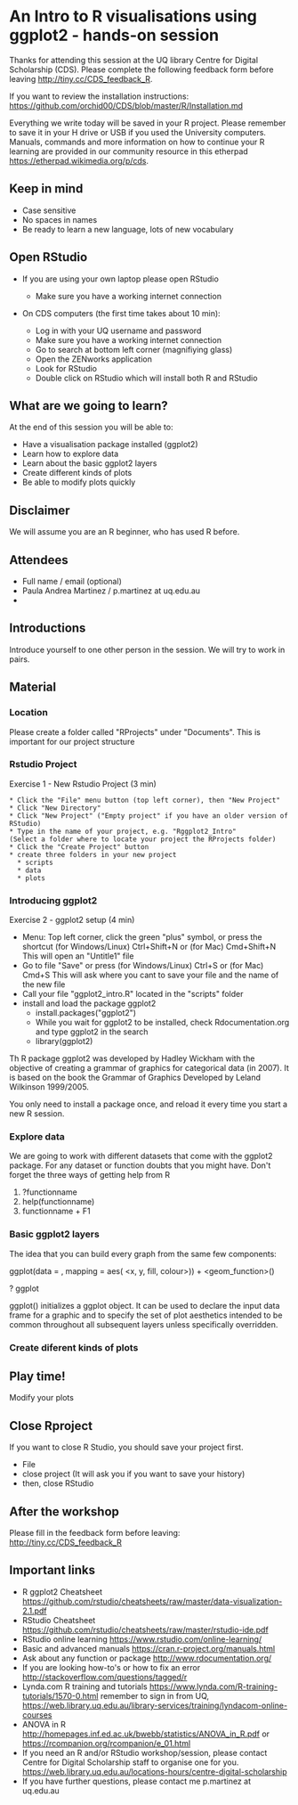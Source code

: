 # An Intro to R visualisations using ggplot2 - hands-on session

Thanks for attending this session at the UQ library Centre for Digital Scholarship (CDS). Please complete the following feedback form before leaving http://tiny.cc/CDS_feedback_R.

If you want to review the installation instructions: https://github.com/orchid00/CDS/blob/master/R/Installation.md

Everything we write today will be saved in your R project. Please remember to save it in your H drive or USB if you used the University computers.
Manuals, commands and more information on how to continue your R learning are provided in our community resource in this etherpad https://etherpad.wikimedia.org/p/cds.

## Keep in mind

* Case sensitive
* No spaces in names
* Be ready to learn a new language, lots of new vocabulary

## Open RStudio

* If you are using your own laptop please open RStudio
  * Make sure you have a working internet connection

* On CDS computers (the first time takes about 10 min):
  * Log in with your UQ username and password
  * Make sure you have a working internet connection
  * Go to search at bottom left corner (magnifiying glass) 
  * Open the ZENworks application
  * Look for RStudio
  * Double click on RStudio which will install both R and RStudio 

## What are we going to learn?

At the end of this session you will be able to:

   * Have a visualisation package installed (ggplot2) 
   * Learn how to explore data
   * Learn about the basic ggplot2 layers 
   * Create different kinds of plots 
   * Be able to modify plots quickly
   
## Disclaimer

We will assume you are an R beginner, who has used R before.
   
## Attendees   

* Full name / email (optional)
* Paula Andrea Martinez / p.martinez at uq.edu.au 
* 

## Introductions

Introduce yourself to one other person in the session. We will try to work in pairs.

## Material

### Location
Please create a folder called "RProjects" under "Documents". 
This is important for our project structure

### Rstudio Project
Exercise 1 - New Rstudio Project (3 min) 

    * Click the "File" menu button (top left corner), then "New Project"
    * Click "New Directory"
    * Click "New Project" ("Empty project" if you have an older version of RStudio)
    * Type in the name of your project, e.g. "Rggplot2_Intro" 
    (Select a folder where to locate your project the RProjects folder)
    * Click the "Create Project" button
    * create three folders in your new project
      * scripts
      * data
      * plots

### Introducing ggplot2
Exercise 2 - ggplot2 setup (4 min)

  * Menu: Top left corner, click the green "plus" symbol, or press the shortcut
(for Windows/Linux) Ctrl+Shift+N or (for Mac) Cmd+Shift+N
This will open an "Untitle1" file
  * Go to file "Save" or press (for Windows/Linux) Ctrl+S or (for Mac) Cmd+S 
 This will ask where you cant to save your file and the name of the new file
  * Call your file "ggplot2_intro.R" located 
  in the "scripts" folder
  * install and load the package ggplot2
    * install.packages("ggplot2")
    * While you wait for ggplot2 to be installed, check Rdocumentation.org and type ggplot2 in the search
    * library(ggplot2)
    
Th R package ggplot2 was developed by Hadley Wickham with the objective of creating a grammar of
graphics for categorical data (in 2007). It is based on the book the Grammar of Graphics Developed by Leland Wilkinson 1999/2005. 

You only need to install a package once, and reload it every time you start a new R session.

### Explore data

We are going to work with different datasets that come with the ggplot2 package. For any dataset or function doubts that you might have. Don't forget the three ways of getting help from R

1. ?functionname
2. help(functionname)
3. functionname + F1

### Basic ggplot2 layers

The idea that you can build every graph from the same few components: 

 ggplot(data = <dataset>, mapping = aes( <x, y, fill, colour>)) + 
 <geom_function>()


 ? ggplot

ggplot() initializes a ggplot object. It can be used to declare the input data frame for a graphic and to specify the set of plot aesthetics intended to be common throughout all subsequent layers unless specifically overridden.

### Create diferent kinds of plots 


## Play time!

Modify your plots


## Close Rproject
If you want to close R Studio, you should save your project first.

- File
- close project (It will ask you if you want to save your history)
- then, close RStudio


## After the workshop

Please fill in the feedback form before leaving: http://tiny.cc/CDS_feedback_R

## Important links

* R ggplot2 Cheatsheet https://github.com/rstudio/cheatsheets/raw/master/data-visualization-2.1.pdf
* RStudio Cheatsheet https://github.com/rstudio/cheatsheets/raw/master/rstudio-ide.pdf
* RStudio online learning https://www.rstudio.com/online-learning/
* Basic and advanced manuals https://cran.r-project.org/manuals.html
* Ask about any function or package http://www.rdocumentation.org/
* If you are looking how-to's or how to fix an error http://stackoverflow.com/questions/tagged/r
* Lynda.com R training and tutorials https://www.lynda.com/R-training-tutorials/1570-0.html remember to sign in from UQ, https://web.library.uq.edu.au/library-services/training/lyndacom-online-courses
* ANOVA in R http://homepages.inf.ed.ac.uk/bwebb/statistics/ANOVA_in_R.pdf or https://rcompanion.org/rcompanion/e_01.html
* If you need an R and/or RStudio workshop/session, please contact Centre for Digital Scholarship staff to organise one for you. https://web.library.uq.edu.au/locations-hours/centre-digital-scholarship
* If you have further questions, please contact me p.martinez at uq.edu.au 
